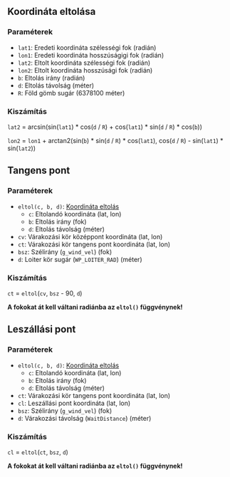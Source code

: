## Koordináta eltolása

### Paraméterek

- `lat1`: Eredeti koordináta szélességi fok (radián)
- `lon1`: Eredeti koordináta hosszúságigi fok (radián)
- `lat2`: Eltolt koordináta szélességi fok (radián)
- `lon2`: Eltolt koordináta hosszúsági fok (radián)
- `b`: Eltolás irány (radián)
- `d`: Eltolás távolság (méter)
- `R`: Föld gömb sugár (6378100 méter)

### Kiszámítás

`lat2` = arcsin(sin(`lat1`) * cos(`d` / `R`) + cos(`lat1`) * sin(`d` / `R`) * cos(`b`))

`lon2` = `lon1` + arctan2(sin(`b`) * sin(`d` / `R`) * cos(`lat1`), cos(`d` / `R`) - sin(`lat1`) * sin(`lat2`))

## Tangens pont

### Paraméterek

- `eltol(c, b, d)`: [Koordináta eltolás](#koordináta-eltolása)
  - `c`: Eltolandó koordináta (lat, lon)
  - `b`: Eltolás irány (fok)
  - `d`: Eltolás távolság (méter)
- `cv`: Várakozási kör középpont koordináta (lat, lon)
- `ct`: Várakozási kör tangens pont koordináta (lat, lon)
- `bsz`: Szélirány (`g_wind_vel`) (fok)
- `d`: Loiter kör sugár (`WP_LOITER_RAD`) (méter)

### Kiszámítás

`ct` = `eltol`(`cv`, `bsz` - 90, `d`)

**A fokokat át kell váltani radiánba az `eltol()` függvénynek!**

## Leszállási pont

### Paraméterek

- `eltol(c, b, d)`: [Koordináta eltolás](#koordináta-eltolása)
  - `c`: Eltolandó koordináta (lat, lon)
  - `b`: Eltolás irány (fok)
  - `d`: Eltolás távolság (méter)
- `ct`: Várakozási kör tangens pont koordináta (lat, lon)
- `cl`: Leszállási pont koordináta (lat, lon)
- `bsz`: Szélirány (`g_wind_vel`) (fok)
- `d`: Várakozási távolság (`WaitDistance`) (méter)

### Kiszámítás

`cl` = `eltol`(`ct`, `bsz`, `d`)

**A fokokat át kell váltani radiánba az `eltol()` függvénynek!**
